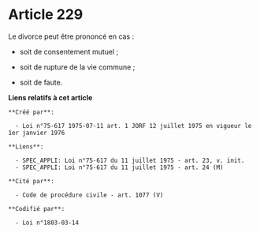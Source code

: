 # Article 229

Le divorce peut être prononcé en cas :

- soit de consentement mutuel ;

- soit de rupture de la vie commune ;

- soit de faute.

**Liens relatifs à cet article**

	**Créé par**:

	  - Loi n°75-617 1975-07-11 art. 1 JORF 12 juillet 1975 en vigueur le 1er janvier 1976

	**Liens**:

	  - SPEC_APPLI: Loi n°75-617 du 11 juillet 1975 - art. 23, v. init.
	  - SPEC_APPLI: Loi n°75-617 du 11 juillet 1975 - art. 24 (M)

	**Cité par**:

	  - Code de procédure civile - art. 1077 (V)

	**Codifié par**:

	  - Loi n°1803-03-14
